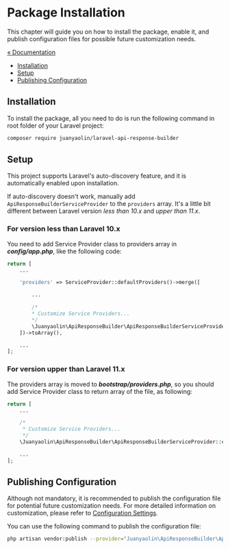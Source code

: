 # Package Installation

This chapter will guide you on how to install the package, enable it, and publish configuration files for possible future customization needs.

[&laquo; Documentation](./documents.md)

* [Installation](#installation)
* [Setup](#setup)
* [Publishing Configuration](#publishing-configuration)

## Installation

To install the package, all you need to do is run the following command in root folder of your Laravel project:

```bash
composer require juanyaolin/laravel-api-response-builder
```

## Setup

This project supports Laravel's auto-discovery feature, and it is automatically enabled upon installation.

If auto-discovery doesn't work, manually add `ApiResponseBuilderServiceProvider` to the `providers` array. It's a little bit different between Laravel version *less than 10.x* and *upper than 11.x*.


### For version less than Laravel 10.x

You need to add Service Provider class to providers array in ***config/app.php***, like the following code:

```php
return [
    ...

    'providers' => ServiceProvider::defaultProviders()->merge([

        ...

        /*
        * Customize Service Providers...
        */
        \Juanyaolin\ApiResponseBuilder\ApiResponseBuilderServiceProvider::class
    ])->toArray(),

    ...
];
```

### For version upper than Laravel 11.x

The providers array is moved to ***bootstrap/providers.php***, so you should add Service Provider class to return array of the file, as following:

```php
return [
    ...

    /*
     * Customize Service Providers...
     */
    \Juanyaolin\ApiResponseBuilder\ApiResponseBuilderServiceProvider::class,

    ...
];
```

## Publishing Configuration

Although not mandatory, it is recommended to publish the configuration file for potential future customization needs. For more detailed information on customization, please refer to [Configuration Settings](./configuration.md).

You can use the following command to publish the configuration file:

```bash
php artisan vendor:publish --provider="Juanyaolin\ApiResponseBuilder\ApiResponseBuilderServiceProvider"
```